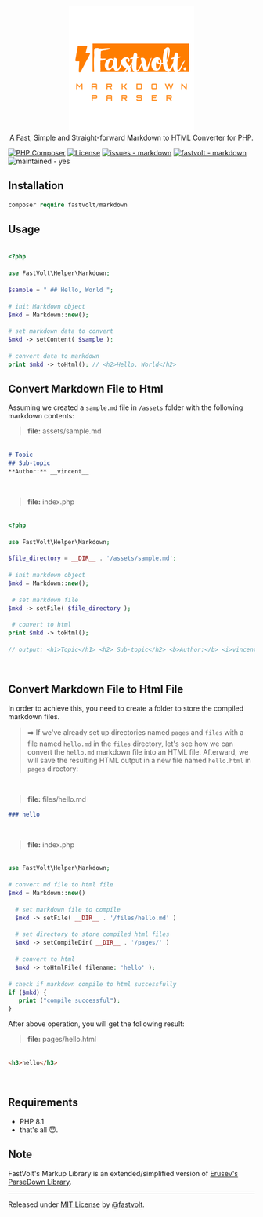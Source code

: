 <p align="center">
  <a href="#" target="_blank">
    <img src="https://github.com/fastvolt/branding/blob/8ae470a848027c0b01d6066e7c710dc8e64eee97/media/images/fsv.png" alt="Fastvolt" width="256px" height="256px"><br/>
  </a>
    A Fast, Simple and Straight-forward Markdown to HTML Converter for PHP.

</p>



[![PHP Composer](https://github.com/fastvolt/markdown/actions/workflows/php.yml/badge.svg?branch=master)](https://github.com/fastvolt/markdown/actions/workflows/php.yml) [![License](https://img.shields.io/badge/License-MIT-yellow)](#license) [![issues - markdown](https://img.shields.io/github/issues/fastvolt/markdown)](https://github.com/fastvolt/markdown/issues) [![fastvolt - markdown](https://img.shields.io/static/v1?label=fastvolt&message=markdown&color=yellow&logo=github)](https://github.com/fastvolt/markdown "Go to GitHub repo") ![maintained - yes](https://img.shields.io/badge/maintained-yes-blue)


## Installation

```php
composer require fastvolt/markdown
```


## Usage

```php

<?php

use FastVolt\Helper\Markdown;

$sample = " ## Hello, World ";

# init Markdown object
$mkd = Markdown::new();

# set markdown data to convert
$mkd -> setContent( $sample );

# convert data to markdown
print $mkd -> toHtml(); // <h2>Hello, World</h2>

```

## Convert Markdown File to Html

Assuming we created a `sample.md` file in `/assets` folder with the following markdown contents:

> **file:** assets/sample.md

```md 

# Topic
## Sub-topic
**Author:** __vincent__
```
<br>

> **file:** index.php

```php

<?php

use FastVolt\Helper\Markdown;

$file_directory = __DIR__ . '/assets/sample.md';

# init markdown object
$mkd = Markdown::new();

 # set markdown file
$mkd -> setFile( $file_directory );

 # convert to html
print $mkd -> toHtml();

// output: <h1>Topic</h1> <h2> Sub-topic</h2> <b>Author:</b> <i>vincent</i>

```
<br>

## Convert Markdown File to Html File

In order to achieve this, you need to create a folder to store the compiled markdown files.

> ➡️ If we've already set up directories named `pages` and `files` with a file named `hello.md` in the `files` directory, let's see how we can convert the `hello.md` markdown file into an HTML file. Afterward, we will save the resulting HTML output in a new file named `hello.html` in `pages` directory:
<br>

> **file:** files/hello.md

```md
### hello
```
<br>

> **file:** index.php

```php

use FastVolt\Helper\Markdown;

# convert md file to html file
$mkd = Markdown::new()

  # set markdown file to compile
  $mkd -> setFile( __DIR__ . '/files/hello.md' )

  # set directory to store compiled html files 
  $mkd -> setCompileDir( __DIR__ . '/pages/' )

  # convert to html
  $mkd -> toHtmlFile( filename: 'hello' ); 

# check if markdown compile to html successfully 
if ($mkd) {
   print ("compile successful");
}

```

After above operation, you will get the following result:

> **file:** pages/hello.html

```html

<h3>hello</h3>

```
<br>


## Requirements 
- PHP 8.1
- that's all 😇.


## Note
FastVolt's Markup Library is an extended/simplified version of <a href="https://github.com/erusev/parsedown">Erusev's ParseDown Library</a>.

<hr>


Released under [MIT License](/LICENSE) by [@fastvolt](https://github.com/fastvolt).
